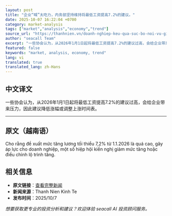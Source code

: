 ```yaml
---
layout: post
title: "企业“喊”太吃力，内务部坚持维持将最低工资提高7.2%的建议。"
date: 2025-10-07 16:22:04 +0700
category: market-analysis
tags: ["market","analysis","economy","trend"]
source_url: "https://thanhnien.vn/doanh-nghiep-keu-qua-suc-bo-noi-vu-giu-nguyen-de-xuat-tang-luong-toi-thieu-72-185251007172949437.htm"
author: "seacall Team"
excerpt: "一些协会认为，从2026年1月1日起将最低工资提高7.2%的建议过高，会给企业带来压力，因此建议降低涨幅或调整上涨时间表。..."
featured: false
keywords: "market, analysis, economy, trend"
lang: vi
translated: true
translated_lang: zh-Hans
---
```


## 中文译文

一些协会认为，从2026年1月1日起将最低工资提高7.2%的建议过高，会给企业带来压力，因此建议降低涨幅或调整上涨时间表。

---

## 原文（越南语）

Cho rằng đề xuất mức tăng lương tối thiểu 7,2% từ 1.1.2026 l&agrave; qu&aacute; cao, g&acirc;y &aacute;p lực cho doanh nghiệp, một số hiệp hội kiến nghị giảm mức tăng hoặc điều chỉnh lộ tr&igrave;nh tăng.

## 相关信息

- **原文链接**：[查看完整新闻](https://thanhnien.vn/doanh-nghiep-keu-qua-suc-bo-noi-vu-giu-nguyen-de-xuat-tang-luong-toi-thieu-72-185251007172949437.htm)
- **新闻来源**：Thanh Nien Kinh Te
- **发布时间**：2025/10/7

*想要获取更专业的投资分析和建议？欢迎体验 seacall AI 投资顾问服务。*